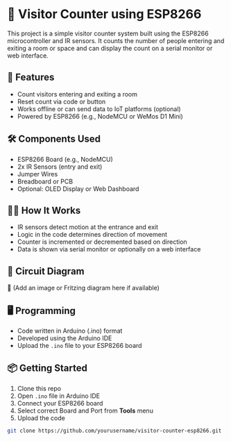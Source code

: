 # 👥 Visitor Counter using ESP8266

This project is a simple visitor counter system built using the ESP8266 microcontroller and IR sensors. It counts the number of people entering and exiting a room or space and can display the count on a serial monitor or web interface.

## 🚀 Features

- Count visitors entering and exiting a room
- Reset count via code or button
- Works offline or can send data to IoT platforms (optional)
- Powered by ESP8266 (e.g., NodeMCU or WeMos D1 Mini)

## 🛠️ Components Used

- ESP8266 Board (e.g., NodeMCU)
- 2x IR Sensors (entry and exit)
- Jumper Wires
- Breadboard or PCB
- Optional: OLED Display or Web Dashboard

## 🧑‍💻 How It Works

- IR sensors detect motion at the entrance and exit
- Logic in the code determines direction of movement
- Counter is incremented or decremented based on direction
- Data is shown via serial monitor or optionally on a web interface

## 🔌 Circuit Diagram

📌 (Add an image or Fritzing diagram here if available)

## 🖥️ Programming

- Code written in Arduino (.ino) format
- Developed using the Arduino IDE
- Upload the `.ino` file to your ESP8266 board

## 📦 Getting Started

1. Clone this repo
2. Open `.ino` file in Arduino IDE
3. Connect your ESP8266 board
4. Select correct Board and Port from **Tools** menu
5. Upload the code

```bash
git clone https://github.com/yourusername/visitor-counter-esp8266.git

